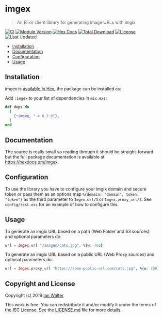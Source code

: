 <!-- ix-docs-ignore -->
# imgex
> An Elixir client library for generating image URLs with imgix

[![CI](https://github.com/ianwalter/imgex/actions/workflows/ci.yml/badge.svg)](https://github.com/ianwalter/imgex/actions/workflows/ci.yml)
[![Module Version](https://img.shields.io/hexpm/v/imgex.svg)](https://hex.pm/packages/imgex)
[![Hex Docs](https://img.shields.io/badge/hex-docs-lightgreen.svg)](https://hexdocs.pm/imgex/)
[![Total Download](https://img.shields.io/hexpm/dt/imgex.svg)](https://hex.pm/packages/imgex)
[![License](https://img.shields.io/hexpm/l/imgex.svg)](https://github.com/ianwalter/imgex/blob/master/LICENSE.md)
[![Last Updated](https://img.shields.io/github/last-commit/ianwalter/imgex.svg)](https://github.com/ianwalter/imgex/commits/master)

<!-- /ix-docs-ignore -->

- [Installation](#installation)
- [Documentation](#documentation)
- [Configuration](#configuration)
- [Usage](#usage)

## Installation

imgex is [available in Hex](https://hex.pm/packages/imgex), the package can be
installed as:

Add `:imgex` to your list of dependencies in `mix.exs`:

```elixir
def deps do
  [
    {:imgex, "~> 0.2.0"},
  ]
end
```

## Documentation

The source is really small so reading through it should be straight-forward but
the full package documentation is available at https://hexdocs.pm/imgex.

## Configuration

To use the library you have to configure your imgix domain and secure token or
pass them as an options map `%{domain: "domain", token: "token"}` as the
third parameter to `Imgex.url/3` or `Imgex.proxy_url/3`.
See `config/test.exs` for an example of how to configure this.

## Usage

To generate an imgix URL based on a path (Web Folder and S3 sources) and
optional parameters do:

```elixir
url = Imgex.url "/images/cats.jpg", %{w: 700}
```

To generate an imgix URL based on a public URL (Web Proxy sources) and optional
parameters do:

```elixir
url = Imgex.proxy_url "https://some-public-url.com/cats.jpg", %{w: 700}
```

## Copyright and License

Copyright (c) 2019 [Ian Walter](https://ianwalter.dev)

This work is free. You can redistribute it and/or modify it under the
terms of the ISC License. See the [LICENSE.md](./LICENSE.md) file for more details.
